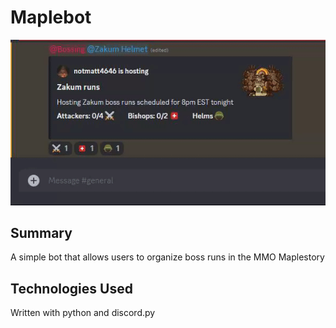 # Maplebot 
![](./discord.gif)

## Summary
A simple bot that allows users to organize boss runs in the MMO Maplestory

## Technologies Used
Written with python and discord.py
